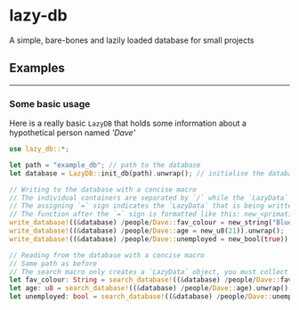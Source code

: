 # lazy-db
A simple, bare-bones and lazily loaded database for small projects

## Examples
---
### Some basic usage
Here is a really basic `LazyDB` that holds some information about a hypothetical person named *'Dave'*
```rust
use lazy_db::*;

let path = "example_db"; // path to the database
let database = LazyDB::init_db(path).unwrap(); // initialise the database

// Writing to the database with a concise macro
// The individual containers are separated by `/` while the `LazyData` is separted with `::`.
// The assigning `=` sign indicates the `LazyData` that is being written to the path
// The function after the `=` sign is formatted like this: new_<primative_type>
write_database!((&database) /people/Dave::fav_colour = new_string("Blue")).unwrap();
write_database!((&database) /people/Dave::age = new_u8(21)).unwrap();
write_database!((&database) /people/Dave::unemployed = new_bool(true)).unwrap();

// Reading from the database with a concise macro
// Same path as before
// The search macro only creates a `LazyData` object, you must collect it with a collect function formatted like this: collect_<primative>
let fav_colour: String = search_database!((&database) /people/Dave::fav_colour).unwrap().collect_string().unwrap();
let age: u8 = search_database!((&database) /people/Dave::age).unwrap().collect_u8().unwrap();
let unemployed: bool = search_database!((&database) /people/Dave::unemployed).unwrap().collect_bool().unwrap();
```